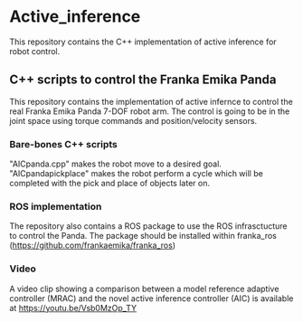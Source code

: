 # Active_inference
This repository contains the C++ implementation of active inference for robot control.

## C++ scripts to control the Franka Emika Panda
This repository contains the implementation of active infernce to control the real Franka Emika Panda 7-DOF robot arm. 
The control is going to be in the joint space using torque commands and position/velocity sensors.

### Bare-bones C++ scripts
"AICpanda.cpp" makes the robot move to a desired goal. 
"AICpandapickplace" makes the robot perform a cycle which will be completed with the pick and place of objects later on.

### ROS implementation
The repository also contains a ROS package to use the ROS infrasctucture to control the Panda. The package should be installed within franka_ros (https://github.com/frankaemika/franka_ros)

### Video
A video clip showing a comparison between a model reference adaptive controller (MRAC) and the novel active inference controller (AIC) is available at https://youtu.be/Vsb0MzOp_TY
